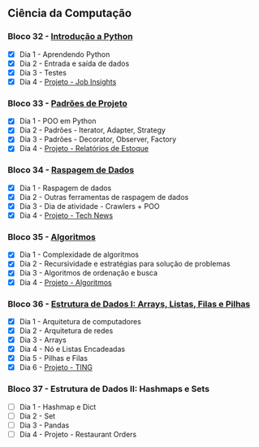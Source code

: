 ## Ciência da Computação

### Bloco 32 - [Introdução a Python](https://github.com/ImVictorM/Exercicios-Trybe/tree/main/Modulo%204%20-%20Ciencia%20Da%20Computacao/Bloco%2032%20-%20Introducao%20a%20Python)
- [x] Dia 1 - Aprendendo Python
- [x] Dia 2 - Entrada e saída de dados
- [x] Dia 3 - Testes
- [x] Dia 4 - [Projeto - Job Insights](https://github.com/ImVictorM/Job-Insights)

### Bloco 33 - [Padrões de Projeto](https://github.com/ImVictorM/Exercicios-Trybe/tree/main/Modulo%204%20-%20Ciencia%20Da%20Computacao/Bloco%2033%20-%20Padroes%20de%20Projeto)
- [x] Dia 1 - POO em Python
- [x] Dia 2 - Padrões - Iterator, Adapter, Strategy
- [x] Dia 3 - Padrões - Decorator, Observer, Factory
- [x] Dia 4 - [Projeto - Relatórios de Estoque](https://github.com/ImVictorM/Inventory-Report)

### Bloco 34 - [Raspagem de Dados](https://github.com/ImVictorM/Exercicios-Trybe/tree/main/Modulo%204%20-%20Ciencia%20Da%20Computacao/Bloco%2034%20-%20Raspagem%20de%20dados)
- [x] Dia 1 - Raspagem de dados
- [x] Dia 2 - Outras ferramentas de raspagem de dados
- [x] Dia 3 - Dia de atividade - Crawlers + POO
- [x] Dia 4 - [Projeto - Tech News](https://github.com/ImVictorM/Tech-News)

### Bloco 35 - [Algoritmos](https://github.com/ImVictorM/Exercicios-Trybe/tree/main/Modulo%204%20-%20Ciencia%20Da%20Computacao/Bloco%2035%20-%20Algoritmos/Dia%202%20-%20Recursividade%20e%20Estrategias%20para%20solucao%20de%20problemas/Ex%20-%20pratica)
- [x] Dia 1 - Complexidade de algoritmos
- [x] Dia 2 - Recursividade e estratégias para solução de problemas
- [x] Dia 3 - Algoritmos de ordenação e busca
- [x] Dia 4 - [Projeto - Algoritmos](https://github.com/ImVictorM/Algorithms)

### Bloco 36 - [Estrutura de Dados I: Arrays, Listas, Filas e Pilhas](https://github.com/ImVictorM/Exercicios-Trybe/tree/main/Modulo%204%20-%20Ciencia%20Da%20Computacao/Bloco%2036%20-%20Estrutura%20de%20dados%20I)
- [x] Dia 1 - Arquitetura de computadores
- [x] Dia 2 - Arquitetura de redes
- [x] Dia 3 - Arrays
- [x] Dia 4 - Nó e Listas Encadeadas
- [x] Dia 5 - Pilhas e Filas
- [x] Dia 6 - [Projeto - TING](https://github.com/ImVictorM/Ting)

### Bloco 37 - Estrutura de Dados II: Hashmaps e Sets
- [ ] Dia 1 - Hashmap e Dict
- [ ] Dia 2 - Set
- [ ] Dia 3 - Pandas
- [ ] Dia 4 - Projeto - Restaurant Orders
